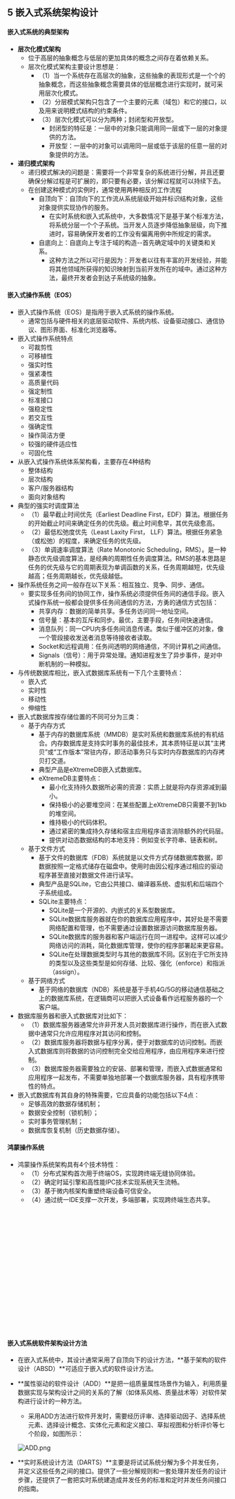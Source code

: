 ## 5 嵌入式系统架构设计
#### 嵌入式系统的典型架构
- **层次化模式架构**
	- 位于高层的抽象概念与低层的更加具体的概念之间存在着依赖关系。
	- 层次化模式架构主要设计思想是：
		- （1）当一个系统存在高层次的抽象，这些抽象的表现形式是一个个的抽象概念，而这些抽象概念需要具体的低层概念进行实现时，就可采用层次化模式。
		- （2）分层模式架构只包含了一个主要的元素（域包）和它的接口，以及用来说明模式结构的约束条件。
		- （3）层次化模式可以分为两种；封闭型和开放型。
			- 封闭型的特征是：一层中的对象只能调用同一层或下一层的对象提供的方法。
			- 开放型：一层中的对象可以调用同一层或低于该层的任意一层的对象提供的方法。
- **递归模式架构**
	- 递归模式解决的问题是：需要将一个非常复杂的系统进行分解，并且还要确保分解过程是可扩展的，即只要有必要，该分解过程就可以持续下去。
	- 在创建这种模式的实例时，通常使用两种相反的工作流程
		- 自顶向下：自顶向下的工作流从系统层级开始并标识结构对象，这些对象提供实现协作的服务。
			- 在实时系统和嵌入式系统中，大多数情况下是基于某个标准方法，将系统分层一个个子系统。当开发人员逐步降低抽象层级，向下推进时，容易确保开发者的工作没有偏离用例中所规定的需求。
		- 自底向上：自底向上专注于域的构造--首先确定域中的关键类和关系。
			- 这种方法之所以可行是因为：开发者以往有丰富的开发经验，并能将其他领域所获得的知识映射到当前开发所在的域中。通过这种方法，最终开发者会到达子系统级的抽象。

#### 嵌入式操作系统（EOS）
- 嵌入式操作系统（EOS）是指用于嵌入式系统的操作系统。
	- 通常包括与硬件相关的底层驱动软件、系统内核、设备驱动接口、通信协议、图形界面、标准化浏览器等。
- 嵌入式操作系统特点
	- 可裁剪性
	- 可移植性
	- 强实时性
	- 强紧凑性
	- 高质量代码
	- 强定制性
	- 标准接口
	- 强稳定性
	- 若交互性
	- 强确定性
	- 操作简洁方便
	- 较强的硬件适应性
	- 可固化性
- 从嵌入式操作系统体系架构看，主要存在4种结构
	- 整体结构
	- 层次结构
	- 客户/服务器结构
	- 面向对象结构
- 典型的强实时调度算法
	- （1）最早截止时间优先（Earliest Deadline First，EDF）算法。根据任务的开始截止时间来确定任务的优先级。截止时间愈早，其优先级愈高。
	- （2）最低松弛度优先（Least Laxity First， LLF）算法。根据任务紧急（或松弛）的程度，来确定任务的优先级。
	- （3）单调速率调度算法（Rate Monotonic Scheduling，RMS）。是一种静态优先级调度算法，是经典的周期性任务调度算法。RMS的基本思路是任务的优先级与它的周期表现为单调函数的关系，任务周期越短，优先级越高；任务周期越长，优先级越低。
- 操作系统任务之间一般存在以下关系：相互独立、竞争、同步、通信。
	- 要实现多任务间的协同工作，操作系统必须提供任务间的通信手段。嵌入式操作系统一般都会提供多任务间通信的方法，方勇的通信方式包括：
		- 共享内存：数据的简单共享。多任务访问同一地址空间。
		- 信号量：基本的互斥和同步。最优，主要手段，任务间快速通信。
		- 消息队列：同一CPU内多任务间消息传递。类似于缓冲区的对象，像一个管段接收发送者消息等待接收者读取。
		- Socket和远程调用：任务间透明的网络通信，不同计算机之间通信。
		- Signals（信号）：用于异常处理。通知进程发生了异步事件，是对中断机制的一种模拟。
- 与传统数据库相比，嵌入式数据库系统有一下几个主要特点：
	- 嵌入式
	- 实时性
	- 移动性
	- 伸缩性
- 嵌入式数据库按存储位置的不同可分为三类：
	- 基于内存方式
		- 基于内存的数据库系统（MMDB）是实时系统和数据库系统的有机结合。内存数据库是支持实时事务的最佳技术，其本质特征是以其“主拷贝”或“工作版本”常驻内存，即活动事务只与实时内存数据库的内存拷贝打交道。
		- 典型产品是eXtremeDB嵌入式数据库。
		- eXtremeDB主要特点：
			- 最小化支持持久数据所必需的资源：实质上就是将内存资源减到最小。
			- 保持极小的必要堆空间：在某些配置上eXtremeDB只需要不到1kb的堆空间。
			- 维持极小的代码体积。
			- 通过紧密的集成持久存储和宿主应用程序语言消除额外的代码层。
			- 提供对动态数据结构的本地支持：例如变长字符串、链表和树。
	- 基于文件方式
		- 基于文件的数据库（FDB）系统就是以文件方式存储数据库数据，即数据按照一定格式储存在磁盘中。使用时由因公程序通过相应的驱动程序甚至直接对数据文件进行读写。
		- 典型产品是SQLite，它由公共接口、编译器系统、虚拟机和后端四个子系统组成。
		- SQLite主要特点：
			- SQLite是一个开源的、内嵌式的关系型数据库。
			- SQLite数据库服务器就在你的数据库应用程序中，其好处是不需要网络配置和管理，也不需要通过设置数据源访问数据库服务器。
			- SQLite数据库的服务器和客户端运行在同一进程中。这样可以减少网络访问的消耗，简化数据库管理，使你的程序部署起来更容易。
			- SQLite在处理数据类型时与其他的数据库不同。区别在于它所支持的类型以及这些类型是如何存储、比较、强化（enforce）和指派（assign）。
	- 基于网络方式
		- 基于网络的数据库（NDB）系统是基于手机4G/5G的移动通信基础之上的数据库系统，在逻辑商可以把嵌入式设备看作远程服务器的一个客户端。
- 数据库服务器和嵌入式数据库对比如下：
	- （1）数据库服务器通常允许非开发人员对数据库进行操作，而在嵌入式数据中通常只允许应用程序对其访问和控制。
	- （2）数据库服务器将数据与程序分离，便于对数据库的访问控制。而嵌入式数据库则将数据的访问控制完全交给应用程序，由应用程序来进行控制。
	- （3）数据库服务器需要独立的安装、部署和管理，而嵌入式数据通常和应用程序一起发布，不需要单独地部署一个数据库服务器，具有程序携带性的特点。
- 嵌入式数据库有其自身的特殊需要，它应具备的功能包括以下4点：
	- 足够高效的数据存储机制；
	- 数据安全控制（锁机制）；
	- 实时事务管理机制；
	- 数据库恢复机制（历史数据存储）。

#### 鸿蒙操作系统
- 鸿蒙操作系统架构具有4个技术特性：
	- （1）分布式架构首次用于终端OS，实现跨终端无缝协同体验。
	- （2）确定时延引擎和高性能IPC技术实现系统天生流畅。
	- （3）基于微内核架构重塑终端设备可信安全。
	- （4）通过统一IDE支撑一次开发，多端部署，实现跨终端生态共享。

<br>
<br>
<br>
<br>
<br>
<br>
<br>
<br>
<br>
<br>
<br>
<br>
<br>
<br>
<br>
<br>

#### 嵌入式系统软件架构设计方法
- 在嵌入式系统中，其设计通常采用了自顶向下的设计方法，**基于架构的软件设计（ABSD）**可适应于嵌入式的软件设计方法。
- **属性驱动的软件设计（ADD）**是把一组质量属性场景作为输入，利用质量数据实现与架构设计之间的关系的了解（如体系风格、质量战术等）对软件架构进行设计的一种方法。
	- 采用ADD方法进行软件开发时，需要经历评审、选择驱动因子、选择系统元素、选择设计概念、实体化元素和定义接口、草拟视图和分析评价等七个阶段，如图所示：

	![ADD.png](images/ADD.png)

- **实时系统设计方法（DARTS）**主要是将试试系统分解为多个并发任务，并定义这些任务之间的接口。提供了一些分解规则和一套处理并发任务的设计步骤，还提供了一套把实时系统建造成并发任务的标准和定时并发任务间接口的指南。

